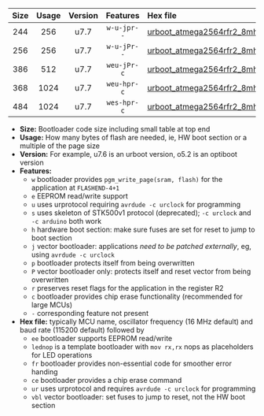 |Size|Usage|Version|Features|Hex file|
|:-:|:-:|:-:|:-:|:--|
|244|256|u7.7|`w-u-jpr--`|[urboot_atmega2564rfr2_8mhz_500000bps_lednop_ur_vbl.hex](https://raw.githubusercontent.com/stefanrueger/urboot.hex/main/mcus/atmega2564rfr2/fcpu_8mhz/500000_bps/urboot_atmega2564rfr2_8mhz_500000bps_lednop_ur_vbl.hex)|
|256|256|u7.7|`w-u-jPr--`|[urboot_atmega2564rfr2_8mhz_500000bps_ur_vbl.hex](https://raw.githubusercontent.com/stefanrueger/urboot.hex/main/mcus/atmega2564rfr2/fcpu_8mhz/500000_bps/urboot_atmega2564rfr2_8mhz_500000bps_ur_vbl.hex)|
|386|512|u7.7|`weu-jPr-c`|[urboot_atmega2564rfr2_8mhz_500000bps_ee_lednop_fr_ce_ur_vbl.hex](https://raw.githubusercontent.com/stefanrueger/urboot.hex/main/mcus/atmega2564rfr2/fcpu_8mhz/500000_bps/urboot_atmega2564rfr2_8mhz_500000bps_ee_lednop_fr_ce_ur_vbl.hex)|
|368|1024|u7.7|`weu-hpr-c`|[urboot_atmega2564rfr2_8mhz_500000bps_ee_lednop_fr_ce_ur.hex](https://raw.githubusercontent.com/stefanrueger/urboot.hex/main/mcus/atmega2564rfr2/fcpu_8mhz/500000_bps/urboot_atmega2564rfr2_8mhz_500000bps_ee_lednop_fr_ce_ur.hex)|
|484|1024|u7.7|`wes-hpr-c`|[urboot_atmega2564rfr2_8mhz_500000bps_ee_lednop_fr_ce.hex](https://raw.githubusercontent.com/stefanrueger/urboot.hex/main/mcus/atmega2564rfr2/fcpu_8mhz/500000_bps/urboot_atmega2564rfr2_8mhz_500000bps_ee_lednop_fr_ce.hex)|

- **Size:** Bootloader code size including small table at top end
- **Usage:** How many bytes of flash are needed, ie, HW boot section or a multiple of the page size
- **Version:** For example, u7.6 is an urboot version, o5.2 is an optiboot version
- **Features:**
  + `w` bootloader provides `pgm_write_page(sram, flash)` for the application at `FLASHEND-4+1`
  + `e` EEPROM read/write support
  + `u` uses urprotocol requiring `avrdude -c urclock` for programming
  + `s` uses skeleton of STK500v1 protocol (deprecated); `-c urclock` and `-c arduino` both work
  + `h` hardware boot section: make sure fuses are set for reset to jump to boot section
  + `j` vector bootloader: applications *need to be patched externally*, eg, using `avrdude -c urclock`
  + `p` bootloader protects itself from being overwritten
  + `P` vector bootloader only: protects itself and reset vector from being overwritten
  + `r` preserves reset flags for the application in the register R2
  + `c` bootloader provides chip erase functionality (recommended for large MCUs)
  + `-` corresponding feature not present
- **Hex file:** typically MCU name, oscillator frequency (16 MHz default) and baud rate (115200 default) followed by
  + `ee` bootloader supports EEPROM read/write
  + `lednop` is a template bootloader with `mov rx,rx` nops as placeholders for LED operations
  + `fr` bootloader provides non-essential code for smoother error handing
  + `ce` bootloader provides a chip erase command
  + `ur` uses urprotocol and requires `avrdude -c urclock` for programming
  + `vbl` vector bootloader: set fuses to jump to reset, not the HW boot section
